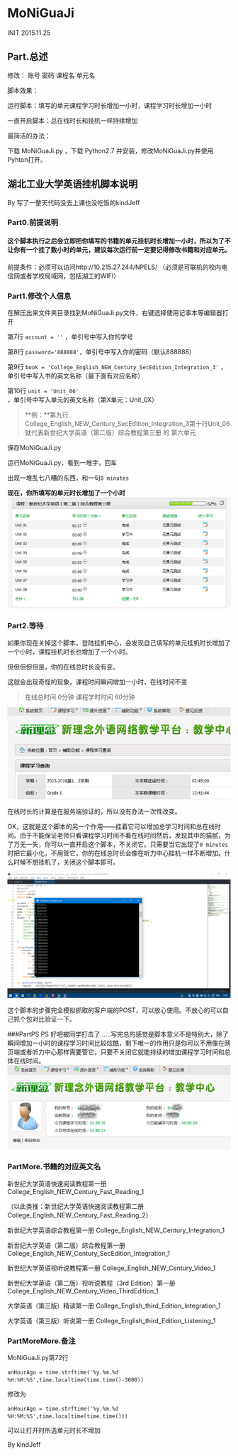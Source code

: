 # MoNiGuaJi
INIT 2015.11.25

## Part.总述
修改：
  账号 密码 课程名 单元名

脚本效果：

  运行脚本：填写的单元课程学习时长增加一小时，课程学习时长增加一小时
  
  一直开启脚本：总在线时长和挂机一样持续增加

最简洁的办法：
  
  下载 MoNiGuaJi.py ，下载 Python2.7 并安装，修改MoNiGuaJi.py并使用Pyhton打开。

## 湖北工业大学英语挂机脚本说明
By 写了一整天代码没去上课也没吃饭的kindJeff

### Part0.前提说明
#### **这个脚本执行之后会立即把你填写的书籍的单元挂机时长增加一小时，所以为了不让你有一个挂了数小时的单元，建议每次运行前一定要记得修改书籍和对应单元。**

前提条件：必须可以访问http://10.215.27.244/NPELS/  （必须是可联机的校内电信网或者学校局域网，包括湖工的WIFI）

### Part1.修改个人信息
在解压出来文件夹目录找到MoNiGuaJi.py文件，右键选择使用记事本等编辑器打开

第7行 `account = ''` ，单引号中写入你的学号

第8行 `password='888888'`，单引号中写入你的密码（默认888888）

第9行 `book = 'College_English_NEW_Century_SecEdition_Integration_3'` ，单引号中写入书的英文名称（最下面有对应名称）

第10行 `unit = 'Unit_06'` ，单引号中写入单元的英文名称（第X单元：Unit_0X）

>**例：**第九行College_English_NEW_Century_SecEdition_Integration_3第十行Unit_06就代表新世纪大学英语（第二版）综合教程第三册 的 第六单元

保存MoNiGuaJi.py

运行MoNiGuaJi.py，看到一堆字，回车

出现一堆乱七八糟的东西，和一句`0 minutes`

**现在，你所填写的单元时长增加了一个小时**
![Foo](https://github.com/sljeff/MoNiGuaJi/raw/master/Photos/append60.png)

### Part2.等待
如果你现在关掉这个脚本，登陆挂机中心，会发现自己填写的单元挂机时长增加了一个小时，课程挂机时长也增加了一个小时。

但但但但但是，你的在线总时长没有变。

这就会出现奇怪的现象，课程时间瞬间增加一小时，在线时间不变

>在线总时间 0分钟   课程学时时间 60分钟

![Foo](https://github.com/sljeff/MoNiGuaJi/raw/master/Photos/strange.png)

在线时长的计算是在服务端验证的，所以没有办法一次性改变。

OK，这就是这个脚本的另一个作用——挂着它可以增加总学习时间和总在线时间。由于不能保证老师只看课程学习时间不看在线时间然后，发现其中的猫腻，为了万无一失，你可以一直开启这个脚本，不关闭它。只需要当它出现了`0 minutes`时把它最小化，不用管它，你的在线总时长会像在听力中心挂机一样不断增加。什么时候不想挂机了，关闭这个脚本即可。

![Foo](https://raw.githubusercontent.com/sljeff/MoNiGuaJi/master/Photos/always.png)

这个脚本的步骤完全模拟抓取的客户端的POST，可以放心使用。不放心的可以自己抓个包对比验证一下。

###PartPS.PS
好吧被同学打击了……写完总的感觉是脚本意义不是特别大，除了瞬间增加一小时的课程学习时间比较炫酷，剩下唯一的作用只是你可以不用像在网页端或者听力中心那样需要管它，只要不关闭它就能持续的增加课程学习时间和总体在线时间。
![Foo](https://github.com/sljeff/MoNiGuaJi/raw/master/Photos/time.png)
### PartMore.书籍的对应英文名
  新世纪大学英语快速阅读教程第一册
  College_English_NEW_Century_Fast_Reading_1

  （以此类推：新世纪大学英语快速阅读教程第二册  College_English_NEW_Century_Fast_Reading_2）

  新世纪大学英语综合教程第一册
  College_English_NEW_Century_Integration_1

  新世纪大学英语（第二版）综合教程第一册
  College_English_NEW_Century_SecEdition_Integration_1

  新世纪大学英语视听说教程第一册
  College_English_NEW_Century_Video_1

  新世纪大学英语（第二版）视听说教程（3rd Edition）第一册
  College_English_NEW_Century_Video_ThirdEdition_1

  大学英语（第三版）精读第一册
  College_English_third_Edition_Integration_1

  大学英语（第三版）听说第一册
  College_English_third_Edition_Listening_1

### PartMoreMore.备注

  MoNiGuaJi.py第72行
  
  `anHourAgo = time.strftime('%y.%m.%d %H:%M:%S',time.localtime(time.time()-3600))`

  修改为

  `anHourAgo = time.strftime('%y.%m.%d %H:%M:%S',time.localtime(time.time()))`

  可以让打开时所选单元时长不增加


By kindJeff
